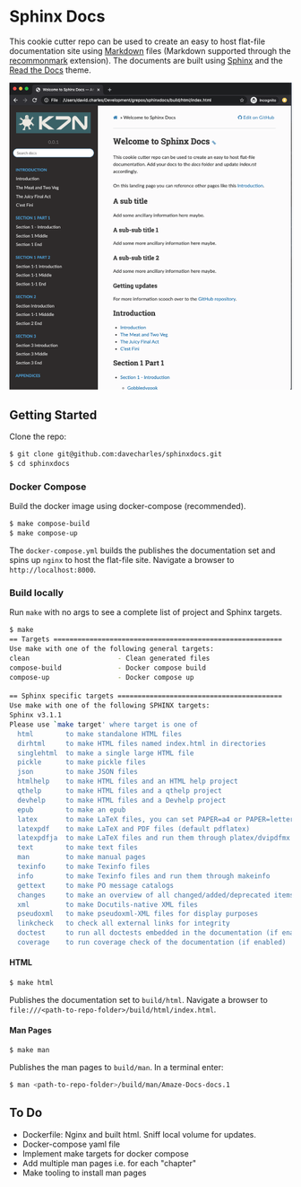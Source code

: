 # Sphinx Docs

This cookie cutter repo can be used to create an easy to host flat-file
documentation site using
[Markdown](https://www.markdownguide.org/getting-started/) files
(Markdown supported through the
[recommonmark](https://recommonmark.readthedocs.io) extension).
The documents are built using [Sphinx](https://www.sphinx-doc.org/en/master) and
the [Read the Docs](https://sphinx-rtd-theme.readthedocs.io) theme.

![alt text](source/_static/screenshot.png "Screen shot of Sphinx Docs")

## Getting Started

Clone the repo:

```bash
$ git clone git@github.com:davecharles/sphinxdocs.git
$ cd sphinxdocs
```

### Docker Compose

Build the docker image using docker-compose (recommended).

```bash
$ make compose-build
$ make compose-up
```

The `docker-compose.yml` builds the publishes the documentation set and spins
up `nginx` to host the flat-file site. Navigate a browser to
`http://localhost:8000`. 

### Build locally
Run `make` with no args to see a complete list of project and Sphinx targets.    
```bash
$ make
== Targets =========================================================
Use make with one of the following general targets:
clean                      - Clean generated files
compose-build              - Docker compose build
compose-up                 - Docker compose up

== Sphinx specific targets =========================================
Use make with one of the following SPHINX targets:
Sphinx v3.1.1
Please use `make target' where target is one of
  html        to make standalone HTML files
  dirhtml     to make HTML files named index.html in directories
  singlehtml  to make a single large HTML file
  pickle      to make pickle files
  json        to make JSON files
  htmlhelp    to make HTML files and an HTML help project
  qthelp      to make HTML files and a qthelp project
  devhelp     to make HTML files and a Devhelp project
  epub        to make an epub
  latex       to make LaTeX files, you can set PAPER=a4 or PAPER=letter
  latexpdf    to make LaTeX and PDF files (default pdflatex)
  latexpdfja  to make LaTeX files and run them through platex/dvipdfmx
  text        to make text files
  man         to make manual pages
  texinfo     to make Texinfo files
  info        to make Texinfo files and run them through makeinfo
  gettext     to make PO message catalogs
  changes     to make an overview of all changed/added/deprecated items
  xml         to make Docutils-native XML files
  pseudoxml   to make pseudoxml-XML files for display purposes
  linkcheck   to check all external links for integrity
  doctest     to run all doctests embedded in the documentation (if enabled)
  coverage    to run coverage check of the documentation (if enabled)
```

#### HTML 
```bash
$ make html
```
Publishes the documentation set to `build/html`. Navigate a browser to
`file:///<path-to-repo-folder>/build/html/index.html`.

#### Man Pages
```bash
$ make man
```
Publishes the man pages to `build/man`. In a terminal enter:

```bash
$ man <path-to-repo-folder>/build/man/Amaze-Docs-docs.1
```

## To Do

- Dockerfile: Nginx and built html. Sniff local volume for updates.
- Docker-compose yaml file
- Implement make targets for docker compose
- Add multiple man pages i.e. for each "chapter"
- Make tooling to install man pages
